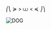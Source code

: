 
⎛⎝ ≽  >  ⩊   < ≼ ⎠⎞

![DOG](https://github.com/user-attachments/assets/cdf2ce89-24c8-474c-bcce-20370367a8e8)
